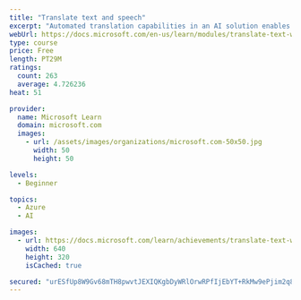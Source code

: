 ```yaml
---
title: "Translate text and speech"
excerpt: "Automated translation capabilities in an AI solution enables closer collaboration by removing language barriers."
webUrl: https://docs.microsoft.com/en-us/learn/modules/translate-text-with-translation-service/
type: course
price: Free
length: PT29M
ratings:
  count: 263
  average: 4.726236
heat: 51

provider:
  name: Microsoft Learn
  domain: microsoft.com
  images:
    - url: /assets/images/organizations/microsoft.com-50x50.jpg
      width: 50
      height: 50

levels:
  - Beginner

topics:
  - Azure
  - AI

images:
  - url: https://docs.microsoft.com/learn/achievements/translate-text-with-translation-service-social.png
    width: 640
    height: 320
    isCached: true

secured: "urESfUp8W9Gv68mTH8pwvtJEXIQKgbDyWRlOrwRPfIjEbYT+RkMw9ePjim2q8t2BREy2z605M2NyNoChfzsoAFYi/sjX3xxxNiWbI2neJN6aUY1SMUS6yLEA6TohlL/AK0z7tVswT/QK11OSsuPF6Iu3gd3I80wXQ3Q5a3RxbkcIJvKGJcHFH5icxwcD4VpZjZWN9tSXlFsubvA8cxe4CSYijRxzJMYmKuliDWgsK5NcWtyGxr1KEwhSwYJ/FWovBRciDn7eZuVJElb4Oqyb/XoPGjQkQnSN80SHEVIDRxC+hH5Wz1gvTJFlBYK02nyHtj+GqGORtImWZXwB1Y5YKP7wePCfrKG2oCljyY7RqDjDnBDiqfUre+WkNiBoMN8eE0CkypcaLL3K5o8ezJlr2aWcwZNdBji4frIMvku9hpg=;QdjqmGdW1LCqN13exLb3YQ=="
---
```


